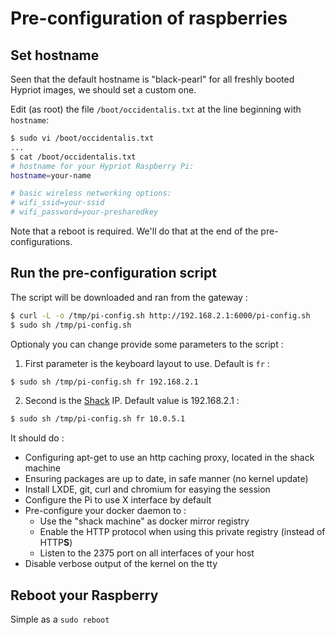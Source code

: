 # Pre-configuration of raspberries

## Set hostname

Seen that the default hostname is "black-pearl" for all freshly booted Hypriot images, we should set a custom one.

Edit (as root) the file ```/boot/occidentalis.txt``` at the line beginning with ```hostname```:
```bash
$ sudo vi /boot/occidentalis.txt
...
$ cat /boot/occidentalis.txt 
# hostname for your Hypriot Raspberry Pi:
hostname=your-name

# basic wireless networking options:
# wifi_ssid=your-ssid
# wifi_password=your-presharedkey
```

Note that a reboot is required. We'll do that at the end of the pre-configurations.

## Run the pre-configuration script

The script will be downloaded and ran from the gateway :
```bash
$ curl -L -o /tmp/pi-config.sh http://192.168.2.1:6000/pi-config.sh
$ sudo sh /tmp/pi-config.sh
```

Optionaly you can change provide some parameters to the script :
1. First parameter is the keyboard layout to use. Default is ```fr``` :
```bash
$ sudo sh /tmp/pi-config.sh fr 192.168.2.1
```

2. Second is the [Shack](../shack/) IP. Default value is 192.168.2.1 :
```bash
$ sudo sh /tmp/pi-config.sh fr 10.0.5.1
```

It should do :
* Configuring apt-get to use an http caching proxy, located in the shack machine
* Ensuring packages are up to date, in safe manner (no kernel update)
* Install LXDE, git, curl and chromium for easying the session
* Configure the Pi to use X interface by default
* Pre-configure your docker daemon to :
  - Use the "shack machine" as docker mirror registry
  - Enable the HTTP protocol when using this private registry (instead of HTTP**S**)
  - Listen to the 2375 port on all interfaces of your host
* Disable verbose output of the kernel on the tty

## Reboot your Raspberry

Simple as a ```sudo reboot```
